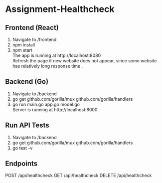 # Assignment-Healthcheck

## Frontend (React)
1. Navigate to /frontend  
2. npm install  
3. npm start  
The app is running at http://localhost:8080  
Refresh the page if new website does not appear, since some website has relatively long response time . 

## Backend (Go)
1. Navigate to /backend
2. go get github.com/gorilla/mux github.com/gorilla/handlers  
3. go run main.go app.go model.go  
Server is running at http://localhost:8000  

## Run API Tests
1. Navigate to /backend  
2. go get github.com/gorilla/mux github.com/gorilla/handlers  
3. go test -v

## Endpoints
POST /api/healthcheck 
GET /api/healthcheck 
DELETE /api/healthcheck 
